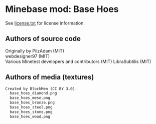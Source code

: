 Minebase mod: Base Hoes
=======================
See [license.txt](./license.txt) for license information.

Authors of source code
----------------------
Originally by PilzAdam (MIT)  
webdesigner97 (MIT)  
Various Minetest developers and contributors (MIT)
LibraSubtilis (MIT)

Authors of media (textures)
---------------------------
```txt
Created by BlockMen (CC BY 3.0):
  base_hoes_diamond.png
  base_hoes_mese.png
  base_hoes_bronze.png
  base_hoes_steel.png
  base_hoes_stone.png
  base_hoes_wood.png
```
